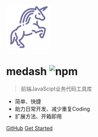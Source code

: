 ![logo](./single.svg)

# medash ![npm](https://img.shields.io/npm/v/medash)

> 前端JavaScipt业务代码工具库

- 简单、快捷
- 助力日常开发、减少重复Coding
- 扩展方法、开箱即用


[GitHub](https://github.com/CatsAndMice/medash)
[Get Started](readme.md)
